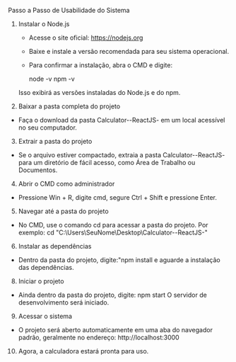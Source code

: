 Passo a Passo de Usabilidade do Sistema

1. Instalar o Node.js

    * Acesse o site oficial: https://nodejs.org
    * Baixe e instale a versão recomendada para seu sistema operacional.
    * Para confirmar a instalação, abra o CMD e digite:
      
        node -v
        npm -v
      
    Isso exibirá as versões instaladas do Node.js e do npm.
   
2. Baixar a pasta completa do projeto

  * Faça o download da pasta Calculator--ReactJS- em um local acessível no seu computador.
  
3. Extrair a pasta do projeto

  * Se o arquivo estiver compactado, extraia a pasta Calculator--ReactJS- para um diretório de fácil acesso, como Área de Trabalho ou Documentos.

4. Abrir o CMD como administrador

  * Pressione Win + R, digite cmd, segure Ctrl + Shift e pressione Enter.

5. Navegar até a pasta do projeto

  * No CMD, use o comando cd para acessar a pasta do projeto. Por exemplo: cd "C:\Users\SeuNome\Desktop\Calculator--ReactJS-"
    
6. Instalar as dependências

  * Dentro da pasta do projeto, digite:"npm install
    e aguarde a instalação das dependências.

8. Iniciar o projeto

  * Ainda dentro da pasta do projeto, digite: npm start
    O servidor de desenvolvimento será iniciado.

9. Acessar o sistema

  * O projeto será aberto automaticamente em uma aba do navegador padrão, geralmente no endereço: http://localhost:3000

10. Agora, a calculadora estará pronta para uso.
